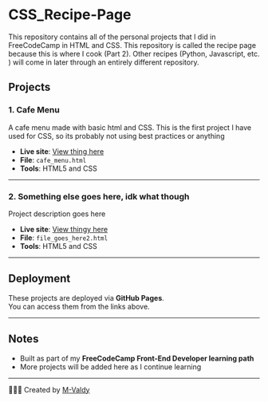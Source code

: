 # CSS_Recipe-Page
This repository contains all of the personal projects that I did in FreeCodeCamp in HTML and CSS. This repository is called the recipe page because this is where I cook (Part 2). Other recipes (Python, Javascript, etc. ) will come in later through an entirely different repository.

## Projects

### 1. Cafe Menu
A cafe menu made with basic html and CSS. This is the first project I have used for CSS, so its probably not using best practices or anything 

- **Live site**: [View thing here](https://m-valdy.github.io/CSS_Recipe-Page/cafe_menu_html_css/cafe_menu.html)
- **File**: `cafe_menu.html`
- **Tools**: HTML5 and CSS

---
### 2. Something else goes here, idk what though
Project description goes here

- **Live site**: [View thingy here](insertlinkhere)
- **File**: `file_goes_here2.html`
- **Tools**: HTML5 and CSS


---
##  Deployment

These projects are deployed via **GitHub Pages**.  
You can access them from the links above.

---

##  Notes

- Built as part of my **FreeCodeCamp Front-End Developer learning path**
- More projects will be added here as I continue learning

---

👩🏽‍💻 Created by [M-Valdy](https://github.com/M-Valdy)